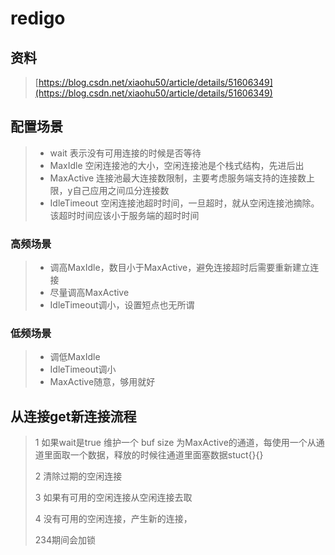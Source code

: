 # redigo

## 资料

> [https://blog.csdn.net/xiaohu50/article/details/51606349](https://blog.csdn.net/xiaohu50/article/details/51606349)

## 配置场景

> * wait 表示没有可用连接的时候是否等待
> * MaxIdle  空闲连接池的大小，空闲连接池是个栈式结构，先进后出
> * MaxActive 连接池最大连接数限制，主要考虑服务端支持的连接数上限，y自己应用之间瓜分连接数
> * IdleTimeout 空闲连接池超时时间，一旦超时，就从空闲连接池摘除。该超时时间应该小于服务端的超时时间

### 高频场景

> * 调高MaxIdle，数目小于MaxActive，避免连接超时后需要重新建立连接
> * 尽量调高MaxActive
> * IdleTimeout调小，设置短点也无所谓

### 低频场景

> * 调低MaxIdle
> * IdleTimeout调小
> * MaxActive随意，够用就好

## 从连接get新连接流程

> 1 如果wait是true 维护一个 buf size 为MaxActive的通道，每使用一个从通道里面取一个数据，释放的时候往通道里面塞数据stuct{}{}
>
> 2 清除过期的空闲连接
>
> 3 如果有可用的空闲连接从空闲连接去取
>
> 4 没有可用的空闲连接，产生新的连接， 
>
> 234期间会加锁



